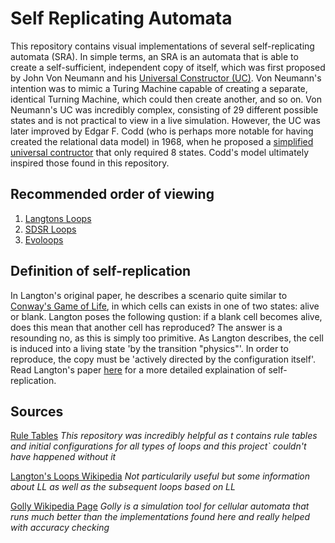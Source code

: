 # Self Replicating Automata
This repository contains visual implementations of several self-replicating automata (SRA). In simple terms, an SRA is an automata that is able to create a self-sufficient, independent copy of itself, which was first proposed by John Von Neumann and his [Universal Constructor (UC)](https://en.wikipedia.org/wiki/Von_Neumann_universal_constructor). Von Neumann's intention was to mimic a Turing Machine capable of creating a separate, identical Turning Machine, which could then create another, and so on. Von Neumann's UC was incredibly complex, consisting of 29 different possible states and is not practical to view in a live simulation. However, the UC was later improved by Edgar F. Codd (who is perhaps more notable for having created the relational data model) in 1968, when he proposed a [simplified universal contructor](https://en.wikipedia.org/wiki/Codd%27s_cellular_automaton) that only required 8 states. Codd's model ultimately inspired those found in this repository.

## Recommended order of viewing

1. [Langtons Loops](https://github.com/galgocmc/self-replicating_automata/tree/main/langtons_loops)
2. [SDSR Loops](https://github.com/galgocmc/self-replicating_automata/tree/main/sdsr_loops)
3. [Evoloops](https://github.com/galgocmc/self-replicating_automata/tree/main/evoloops)

## Definition of self-replication
In Langton's original paper, he describes a scenario quite similar to [Conway's Game of Life](https://en.wikipedia.org/wiki/Conway%27s_Game_of_Life), in which cells can exists in one of two states: alive or blank. Langton poses the following qustion: if a blank cell becomes alive, does this mean that another cell has reproduced? The answer is a resounding no, as this is simply too primitive. As Langton describes, the cell is induced into a living state 'by the transition "physics"'. In order to reproduce, the copy must be 'actively directed by the configuration itself'. Read Langton's paper [here](http://deepblue.lib.umich.edu/bitstream/handle/2027.42/24968/0000395.pdf?sequence=1) for a more detailed explaination of self-replication.

## Sources
<a href='https://github.com/jimblandy/golly' target='_blank'>Rule Tables</a> *This repository was incredibly helpful as t contains rule tables and initial configurations for all types of loops and this project` couldn't have happened without it*

[Langton's Loops Wikipedia](https://en.wikipedia.org/wiki/Langton%27s_loops) *Not particularily useful but some information about LL as well as the subsequent loops based on LL*

[Golly Wikipedia Page](https://en.wikipedia.org/wiki/Golly_(program)) *Golly is a simulation tool for cellular automata that runs much better than the implementations found here and really helped with accuracy checking*
